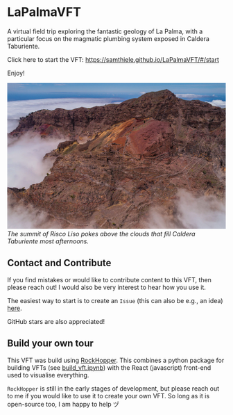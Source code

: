 # LaPalmaVFT

A virtual field trip exploring the fantastic geology of La Palma, with a particular focus on the magmatic plumbing system exposed in Caldera Taburiente.

Click here to start the VFT: https://samthiele.github.io/LaPalmaVFT/#/start

Enjoy!

![Cool picture of Caldera Taburiente ](img/riscoLisoSummit.jpg)
*The summit of Risco Liso pokes above the clouds that fill Caldera Taburiente most afternoons.*

## Contact and Contribute

If you find mistakes or would like to contribute content to this VFT, then please reach out! I would also be very interest to hear how you use it. 

The easiest way to start is to create an `Issue` (this can also be e.g., an idea) [here](https://github.com/samthiele/LaPalmaVFT/issues).

GitHub stars are also appreciated!

## Build your own tour

This VFT was build using [RockHopper](https://github.com/samthiele/rockhopper). This combines a python package for building VFTs (see [build_vft.ipynb](https://github.com/samthiele/LaPalmaVFT/blob/main/build_vft.ipynb)) with the React (javascript) front-end used to visualise everything.

`RockHopper` is still in the early stages of development, but please reach out to me if you would like to use it to create your own VFT. So long as it is open-source too, I am happy to help ヅ